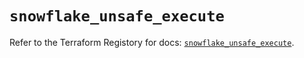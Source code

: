 # `snowflake_unsafe_execute`

Refer to the Terraform Registory for docs: [`snowflake_unsafe_execute`](https://registry.terraform.io/providers/snowflake-labs/snowflake/0.77.0/docs/resources/unsafe_execute).
